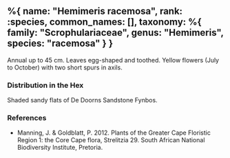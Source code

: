 %{
    name: "Hemimeris racemosa",
    rank: :species,
    common_names: [],
    taxonomy: %{
        family: "Scrophulariaceae",
        genus: "Hemimeris",
        species: "racemosa"
    }
}
---

Annual up to 45 cm. Leaves egg-shaped and toothed. Yellow flowers (July to October) with two short spurs in axils.

<!-- read more -->

### Distribution in the Hex

Shaded sandy flats of De Doorns Sandstone Fynbos.

### References

* Manning, J. & Goldblatt, P. 2012. Plants of the Greater Cape Floristic Region 1: the Core Cape flora, Strelitzia 29. South African National Biodiversity Institute, Pretoria.